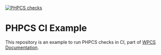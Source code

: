[![PHPCS checks](https://github.com/Luc45/phpcs-ci-example/actions/workflows/phpcs.yml/badge.svg)](https://github.com/Luc45/phpcs-ci-example/actions/workflows/phpcs.yml)

# PHPCS CI Example

This repository is an example to run PHPCS checks in CI, part of [WPCS Documentation](https://github.com/WordPress/WordPress-Coding-Standards/wiki/Running-in-GitHub-Actions).
